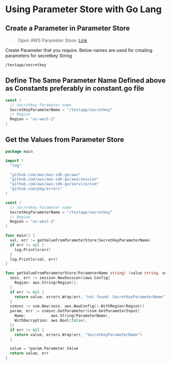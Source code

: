 # Using Parameter Store with Go Lang

## Create a Parameter in Parameter Store

> Open AWS Parameter Store: [Link](https://us-west-2.console.aws.amazon.com/systems-manager/parameters?region=us-west-2)

Create Parameter that you require. Below names are used for creating parameters for secretkey String

```text
/testapp/secretkey
```

## Define The Same Parameter Name Defined above as Constants preferably in constant.go file

```go
const (
  // SecretKey Parameter name
  SecretKeyParameterName = "/testapp/secretkey"
  // Region
  Region = "us-west-2"
)
```

## Get the Values from Parameter Store

```go
package main

import (
  "log"

  "github.com/aws/aws-sdk-go/aws"
  "github.com/aws/aws-sdk-go/aws/session"
  "github.com/aws/aws-sdk-go/service/ssm"
  "github.com/pkg/errors"
)

const (
  // SecretKey Parameter name
  SecretKeyParameterName = "/testapp/secretkey"
  // Region
  Region = "us-west-2"
)

func main() {
  val, err := getValueFromParameterStore(SecretKeyParameterName)
  if err != nil {
    log.Println(err)
  }
  log.Println(val, err)
}

func getValueFromParameterStore(ParameterName string) (value string, err error) {
  sess, err := session.NewSession(&aws.Config{
    Region: aws.String(Region)},
  )
  if err != nil {
    return value, errors.Wrap(err, "not found: SecretKeyParameterName")
  }
  ssmsvc := ssm.New(sess, aws.NewConfig().WithRegion(Region))
  param, err := ssmsvc.GetParameter(&ssm.GetParameterInput{
    Name:           aws.String(ParameterName),
    WithDecryption: aws.Bool(false),
  })
  if err != nil {
    return value, errors.Wrap(err, "SecretKeyParameterName")
  }

  value = *param.Parameter.Value
  return value, err
}
```

